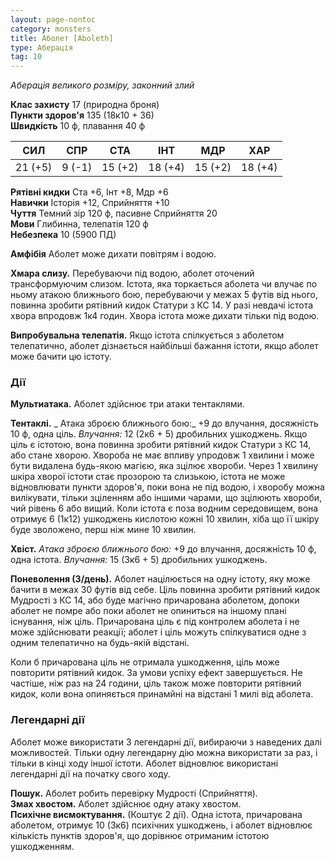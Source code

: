 ```yaml
---
layout: page-nontoc
category: monsters
title: Аболет [Aboleth]
type: Аберація
tag: 10
---
```


_Аберація великого розміру, законний злий_  

**Клас захисту** 17 (природна броня)    
**Пункти здоров'я** 135 (18к10 + 36)    
**Швидкість** 10 ф, плавання 40 ф

| СИЛ     | СПР    | СТА     | ІНТ     | МДР     | ХАР     |
| ------- | ------ | ------- | ------- | ------- | ------- |
| 21 (+5) | 9 (-1) | 15 (+2) | 18 (+4) | 15 (+2) | 18 (+4) |

**Рятівні кидки** Ста +6, Інт +8, Мдр +6    
**Навички** Історія +12, Сприйняття +10    
**Чуття** Темний зір 120 ф, пасивне Сприйняття 20    
**Мови** Глибинна, телепатія 120 ф    
**Небезпека** 10 (5900 ПД)  

**Амфібія** Аболет може дихати повітрям і водою.    

**Хмара слизу.** Перебуваючи під водою, аболет оточений трансформуючим слизом. Істота, яка торкається аболета чи влучає по ньому атакою ближнього бою, перебуваючи у межах 5 футів від нього, повинна зробити рятівний кидок Статури з КС 14. У разі невдачі істота хвора впродовж 1к4 годин. Хвора істота може дихати тільки під водою.    

**Випробувальна телепатія.** Якщо істота спілкується з аболетом телепатично, аболет дізнається найбільші бажання істоти, якщо аболет може бачити цю істоту.  

### Дії

**Мультиатака.** Аболет здійснює три атаки тентаклями.    

**Тентаклі.** _ Атака зброєю ближнього бою:_ +9 до влучання, досяжність 10 ф, одна ціль. _Влучання:_ 12 (2к6 + 5) дробильних ушкоджень. Якщо ціль є істотою, вона повинна зробити рятівний кидок Статури з КС 14, або стане хворою. Хвороба не має впливу упродовж 1 хвилини і може бути видалена будь-якою магією, яка зцілює хвороби. Через 1 хвилину шкіра хворої істоти стає прозорою та слизькою, істота не може відновлювати пункти здоров'я, поки вона не під водою, і хворобу можна вилікувати, тільки зціленням або іншими чарами, що зцілюють хвороби, чий рівень 6 або вищий. Коли істота є поза водним середовищем, вона отримує 6 (1к12) ушкоджень кислотою кожні 10 хвилин, хіба що її шкіру буде зволожено, перш ніж мине 10 хвилин.    

**Хвіст.** _Атака зброєю ближнього бою:_ +9 до влучання, досяжність 10 ф, одна істота. _Влучання:_ 15 (3к6 + 5) дробильних ушкоджень.    

**Поневолення (3/день).** Аболет націлюється на одну істоту, яку може бачити в межах 30 футів від себе. Ціль повинна зробити рятівний кидок Мудрості з КС 14, або буде магічно причарована аболетом, допоки аболет не помре або поки аболет не опиниться на іншому плані існування, ніж ціль. Причарована ціль є під контролем аболета і не може здійснювати реакції; аболет і ціль можуть спілкуватися одне з одним телепатично на будь-якій відстані.    

Коли б причарована ціль не отримала ушкодження, ціль може повторити рятівний кидок. За умови успіху ефект завершується. Не частіше, ніж раз на 24 години, ціль також може повторити рятівний кидок, коли вона опиняється принамйні на відстані 1 милі від аболета.

### Легендарні дії

Аболет може використати 3 легендарні дії, вибираючи з наведених далі можливостей. Тільки одну легендарну дію можна використати за раз, і тільки в кінці ходу іншої істоти. Аболет відновлює використані легендарні дії на початку свого ходу.    

**Пошук.** Аболет робить перевірку Мудрості (Сприйняття).    
**Змах хвостом.** Аболет здійснює одну атаку хвостом.    
**Психічне висмоктування.** (Коштує 2 дії). Одна істота, причарована аболетом, отримує 10 (3к6) психічних ушкоджень, і аболет відновлює кількість пунктів здоров'я, що дорівнює отриманим істотою ушкодженням.
